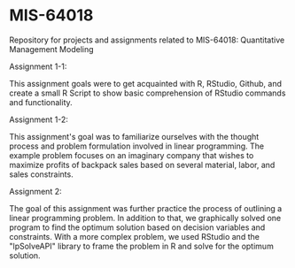 # MIS-64018
Repository for projects and assignments related to MIS-64018: Quantitative Management Modeling

Assignment 1-1:

This assignment goals were to get acquainted with R, RStudio, Github, and create a small R Script to show basic comprehension of RStudio commands and functionality.

Assignment 1-2:

This assignment's goal was to familiarize ourselves with the thought process and problem formulation involved in linear programming. The example problem focuses on an imaginary company that wishes to maximize profits of backpack sales based on several material, labor, and sales constraints.

Assignment 2:

The goal of this assignment was further practice the process of outlining a linear programming problem. In addition to that, we graphically solved one program to find the optimum solution based on decision variables and constraints. With a more complex problem, we used RStudio and the "lpSolveAPI" library to frame the problem in R and solve for the optimum solution.

